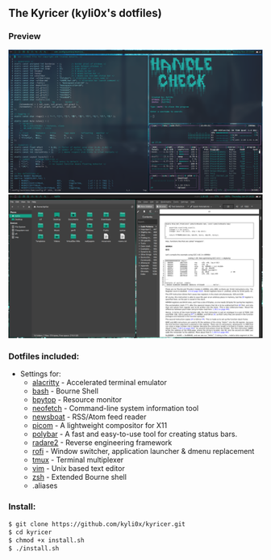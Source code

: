 ## The Kyricer (kyli0x's dotfiles)

### Preview
<p align="center">
    <img src="https://github.com/kyli0x/dotfiles/blob/main/screenshots/screen01.png">
    <img src="https://github.com/kyli0x/dotfiles/blob/main/screenshots/screen02.png">
</p>

### Dotfiles included:
- Settings for:
    - [alacritty](https://github.com/alacritty/alacritty) - Accelerated terminal emulator
    - [bash](https://en.wikipedia.org/wiki/Bash_%28Unix_shell%29) - Bourne Shell
    - [bpytop](https://github.com/aristocratos/bpytop) - Resource monitor
    - [neofetch](https://github.com/dylanaraps/neofetch) - Command-line system information tool
    - [newsboat](https://en.wikipedia.org/wiki/Newsbeuter) - RSS/Atom feed reader
    - [picom](https://github.com/yshui/picom) - A lightweight compositor for X11
    - [polybar](https://polybar.github.io/) - A fast and easy-to-use tool for creating status bars.
    - [radare2](https://en.wikipedia.org/wiki/Radare2) - Reverse engineering framework
    - [rofi](https://github.com/davatorium/rofi) - Window switcher, application launcher & dmenu replacement
    - [tmux](https://en.wikipedia.org/wiki/Tmux) - Terminal multiplexer
    - [vim](<https://en.wikipedia.org/wiki/Vim_(text_editor)>) - Unix based text editor
    - [zsh](https://en.wikipedia.org/wiki/Z_shell) - Extended Bourne shell
    - .aliases
### Install:
```
$ git clone https://github.com/kyli0x/kyricer.git
$ cd kyricer
$ chmod +x install.sh
$ ./install.sh
```
